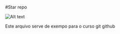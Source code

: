 #Star repo

![Alt text](/GK.jpg?raw=true "Title")

Este arquivo serve de exempo para o curso git github

